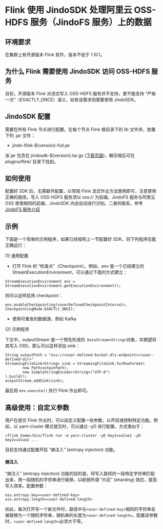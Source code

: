 # Flink 使用 JindoSDK 处理阿里云 OSS-HDFS 服务（JindoFS 服务）上的数据

## 环境要求

在集群上有开源版本 Flink 软件，版本不低于 1.10.1。

## 为什么 Flink 需要使用 JindoSDK 访问 OSS-HDFS 服务

目前，开源版本 Flink 对流式写入 OSS-HDFS 服务并不支持，更不能支持 “严格一次”（EXACTLY_ONCE）语义，如有该需求则需要使用 JindoSDK。

## JindoSDK 配置

需要在所有 Flink 节点进行配置。在每个节点 Flink 根目录下的 lib 文件夹，放置下列 .jar 文件：
* jindo-flink-${version}-full.jar

该 jar 包含在 jindosdk-${version}.tar.gz ([下载页面](/docs/user/4.x/jindodata_download.md))，解压缩后可在 plugins/flink/ 目录下找到。

## 如何使用

配置好 SDK 后，无需额外配置，以常规 Flink 流式作业方法使用即可，注意使用正确的路径。写入 OSS-HDFS 服务须以 oss:// 为前缀。JindoFS 服务与阿里云 OSS 使用相同的前缀，JindoSDK 内会自动进行识别。二者的联系，参考 [JindoFS 服务介绍](../jindosdk_quickstart.md)

## 示例

下面是一个简单的示例程序，如果已经按照上一节配置好 SDK，则下列程序应能正确运行：

(1) 通用配置

* 打开 Flink 的 “检查点”（Checkpoint）。例如，env 是一个已经建立的 StreamExecutionEnvironment，可以通过下面的方式建立：
```
StreamExecutionEnvironment env = StreamExecutionEnvironment.getExecutionEnvironment();
```
则可以这样启用 checkpoint：
```
env.enableCheckpointing(<userDefinedCheckpointInterval>, CheckpointingMode.EXACTLY_ONCE);
```

* 使用可重发的数据源，例如 Kafka

(2) 示例程序

下文中，outputStream 是一个预先形成的` DataStream<String>`对象，并期望将其写入 OSS，那么可以这样添加 sink：
```
String outputPath = "oss://<user-defined-bucket.dls-endpoint>/<user-defined-dir>"
StreamingFileSink<String> sink = StreamingFileSink.forRowFormat(
        new Path(outputPath),
        new SimpleStringEncoder<String>("UTF-8")
).build();
outputStream.addSink(sink);
```
最后用 `env.execute()` 执行 Flink 作业即可。

## 高级使用：自定义参数

用户在提交 Flink 作业时，可以自定义配置一些参数，以开启或控制特定功能。例如，以 yarn-cluster 模式提交时，可以通过 -yD 进行配置，方式类似于：
```
<flink_home>/bin/flink run -m yarn-cluster -yD key1=value1 -yD key2=value2 ...
```

目前支持通过配置开启 “熵注入” (entropy injection) 功能。

#### 熵注入

“熵注入” (entropy injection) 功能的目的是，将写入路径的一段特定字符串匹配出来，用一段随机的字符串进行替换，以削弱所谓 “片区” (sharding) 效应，提高写入效率。配置参数：
```
oss.entropy.key=<user-defined-key>
oss.entropy.length=<user-defined-length>
```
如此，每次打开写一个新文件时，路径中与`<user-defined-key>`相同的字符串会被替换为一个随机字符串，随机串的长度为`<user-defined-length>`。配置该参数时，`<user-defined-length>`必须大于零。
